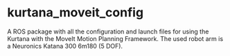 kurtana_moveit_config
=====================

A ROS package with all the configuration and launch files for using the Kurtana with the MoveIt Motion Planning Framework. The used robot arm is a Neuronics Katana 300 6m180 (5 DOF).
